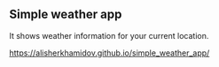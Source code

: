 ## Simple weather app

It shows weather information for your current location. 

https://alisherkhamidov.github.io/simple_weather_app/
